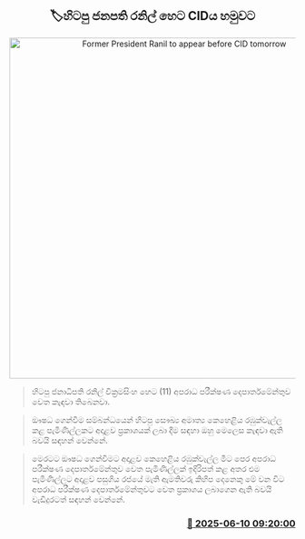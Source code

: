 <p align='center'><b><h2 align='center' title='Former President Ranil to appear before CID tomorrow'>🏷හිටපු ජනපති රනිල් හෙට CIDය හමුවට</h2></b></p>
<p align='center'><img src='https://helakuru.sgp1.cdn.digitaloceanspaces.com/esana/images/lib/ranil-bbc[1].jpg' width='600' alt='Former President Ranil to appear before CID tomorrow'></p>

> හිටපු ජනාධිපති රනිල් වික්‍රමසිංහ හෙට (11) අපරාධ පරීක්ෂණ දෙපාර්තමේන්තුව වෙත කැඳවා තිබෙනවා.

> ඖෂධ ගෙන්වීම සම්බන්ධයෙන් හිටපු සෞඛ්‍ය අමාත්‍ය කෙහෙළිය රඹුක්වැල්ල කළ පැමිණිල්ලකට අදාළව ප්‍රකාශයක් ලබා දීම සඳහා ඔහු මෙලෙස කැඳවා ඇති බවයි සඳහන් වෙන්නේ.

> මෙරටට ඖෂධ ගෙන්වීමට අදාළව කෙහෙළිය රඹුක්වැල්ල මීට පෙර අපරාධ පරීක්ෂණ දෙපාර්තමේන්තුව වෙත පැමිණිල්ලක් ඉදිරිපත් කළ අතර එම පැමිණිල්ලට අදාළව පසුගිය රජයේ මැති ඇමතිවරු කිහිප දෙනෙකු මේ වන විට අපරාධ පරීක්ෂණ දෙපාර්තමේන්තුවට වෙත ප්‍රකාශය ලබාගෙන ඇති බවයි වැඩිදුරටත් සඳහන් වෙන්නේ.



<h3 align='right'><a href='https://www.helakuru.lk/esana/p/110858/'>📅 2025-06-10 09:20:00</a></h3>
